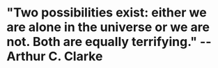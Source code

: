 # "Two possibilities exist: either we are alone in the universe or we are not. Both are equally terrifying." --Arthur C. Clarke